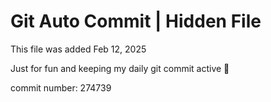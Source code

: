 # Git Auto Commit | Hidden File

This file was added Feb 12, 2025

Just for fun and keeping my daily git commit active 🤪

commit number: 274739
